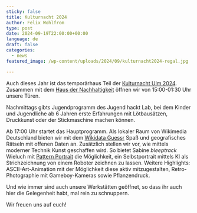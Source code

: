 ```yaml
---
sticky: false
title: Kulturnacht 2024
author: Felix Wohlfrom
type: post
date: 2024-09-19T22:00:00+00:00
language: de
draft: false
categories:
  - news
featured_image: /wp-content/uploads/2024/09/kulturnacht2024-regal.jpg

---
```

Auch dieses Jahr ist das temporärhaus Teil der [Kulturnacht Ulm 2024][1]. Zusammen mit dem [Haus der Nachhaltigkeit][2] öffnen wir von 15:00-01:30 Uhr unsere Türen.

Nachmittags gibts Jugendprogramm des Jugend hackt Lab, bei dem Kinder und Jugendliche ab 6 Jahren erste Erfahrungen mit Lötbausätzen, Druckkunst oder der Stickmaschine machen können.

Ab 17:00 Uhr startet das Hauptprogramm. Als lokaler Raum von Wikimedia Deutschland bieten wir mit dem [Wikidata Guessr][3] Spaß und geografisches Rätseln mit offenen Daten an. Zusätzlich stellen wir vor, wie mittels moderner Technik Kunst geschaffen wird. So bietet Sabine *bleeptrack* Wieluch mit [Pattern Portrait][4] die Möglichkeit, ein Selbstportrait mittels KI als Strichzeichnung von einem Roboter zeichnen zu lassen. Weitere Highlights: ASCII-Art-Animation mit der Möglichkeit diese aktiv mitzugestalten, Retro-Photographie mit Gameboy-Kameras sowie Pflanzendruck.

Und wie immer sind auch unsere Werkstätten geöffnet, so dass ihr auch hier die Gelegenheit habt, mal rein zu schnuppern.

Wir freuen uns auf euch!

 [1]: https://kulturnacht-ulm.de/web/kulturnacht/index.php
 [2]: https://www.h-d-n.org/
 [3]: https://guessr.blinry.org
 [4]: https://bleeptrack.de/projects/patternportrait/

